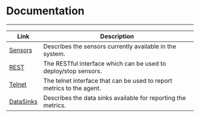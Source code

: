 ﻿# Documentation
***
Link | Description
---- | ------------
[Sensors](Sensors.md)| Describes the sensors currently available in the system.
[REST](rest/REST.md)| The RESTful interface which can be used to deploy/stop sensors.
[Telnet](Telnet.md)| The telnet interface that can be used to report metrics to the agent.
[DataSinks](DataSinks.md)| Describes the data sinks available for reporting the metrics.
